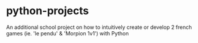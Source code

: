 # python-projects
An additional school project on how to intuitively create or develop 2 french games (ie. 'le pendu' &amp; 'Morpion 1v1') with Python
